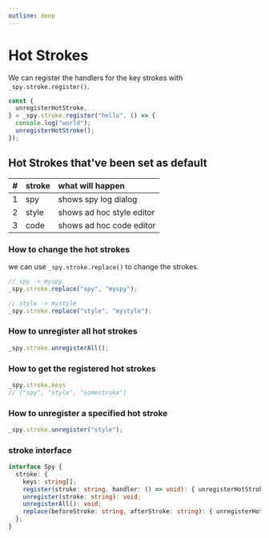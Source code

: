 ```yaml
---
outline: deep
---
```


# Hot Strokes

We can register the handlers for the key strokes with `_spy.stroke.register()`.
``` js
const {
  unregisterHotStroke,
} = _spy.stroke.register("hello", () => {
  console.log("world");
  unregisterHotStroke();
});
```

## Hot Strokes that've been set as default

|#|stroke|what will happen|
|--:|:--|:--|
|1|spy|shows spy log dialog|
|2|style|shows ad hoc style editor|
|3|code|shows ad hoc code editor|

### How to change the hot strokes

we can use `_spy.stroke.replace()` to change the strokes.

``` js
// spy -> myspy
_spy.stroke.replace("spy", "myspy");

// style -> mystyle
_spy.stroke.replace("style", "mystyle");
```

### How to unregister all hot strokes

``` js
_spy.stroke.unregisterAll();
```

### How to get the registered hot strokes

``` js
_spy.stroke.keys
// ["spy", "style", "somestroke"]
```

### How to unregister a specified hot stroke

``` js
_spy.stroke.unregister("style");
```

### stroke interface

``` ts
interface Spy {
  stroke: {
    keys: string[];
    register(stroke: string, handler: () => void): { unregisterHotStroke };
    unregister(stroke: string): void;
    unregisterAll(): void;
    replace(beforeStroke: string, afterStroke: string): { unregisterHotStroke } | null;
  };
}
```
